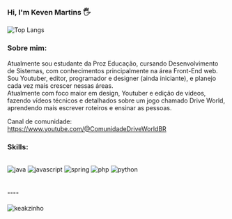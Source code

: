 ### Hi, I'm Keven Martins 🖐️

![Top Langs](https://github-readme-stats.vercel.app/api/top-langs/?username=keakzinho&layout=compact&theme=dark&hide=)

### Sobre mim:
Atualmente sou estudante da Proz Educação, cursando Desenvolvimento de Sistemas, com conhecimentos principalmente na área Front-End web.<br>
Sou Youtuber, editor, programador e designer (ainda iniciante), e planejo cada vez mais crescer nessas áreas. <br>
Atualmente com foco maior em design, Youtuber e edição de vídeos, fazendo vídeos técnicos e detalhados sobre um jogo chamado Drive World, aprendendo mais escrever roteiros e ensinar
as pessoas.

Canal de comunidade: <br>
https://www.youtube.com/@ComunidadeDriveWorldBR

### Skills:

<div style="display: inline_block"><br/> 
    <img margin="5 align="center" alt="java" src="https://img.shields.io/badge/Java-ED8B00?style=for-the-badge&logo=openjdk&logoColor=white"/>
    <img margin="5 align="center" alt="javascript" src="https://img.shields.io/badge/JavaScript-F7DF1E?style=for-the-badge&logo=javascript&logoColor=black"/>
    <img margin="5 align="center" alt="spring" src="https://img.shields.io/badge/Spring-6DB33F?style=for-the-badge&logo=spring&logoColor=white"/>
    <img margin="5 align="center" alt="php" src="https://img.shields.io/badge/PHP-777BB4?style=for-the-badge&logo=php&logoColor=white"/>
    <img margin="5 align="center" alt="python" src="https://img.shields.io/badge/Python-14354C?style=for-the-badge&logo=python&logoColor=white"/>

</div>

<br>

#### ----

![keakzinho](https://streak-stats.demolab.com?user=keakzinho&theme=dark&hide_border=true&border_radius=5&card_width=800")

